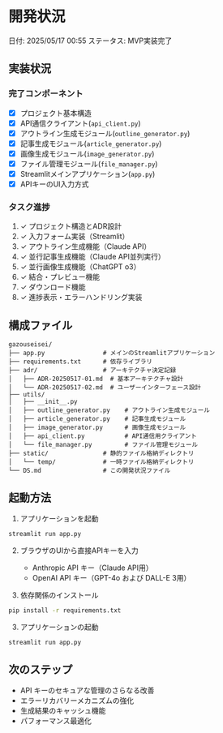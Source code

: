 # 開発状況

日付: 2025/05/17 00:55
ステータス: MVP実装完了

## 実装状況

### 完了コンポーネント
- [x] プロジェクト基本構造
- [x] API通信クライアント(`api_client.py`)
- [x] アウトライン生成モジュール(`outline_generator.py`)
- [x] 記事生成モジュール(`article_generator.py`)
- [x] 画像生成モジュール(`image_generator.py`)
- [x] ファイル管理モジュール(`file_manager.py`)
- [x] Streamlitメインアプリケーション(`app.py`)
- [x] APIキーのUI入力方式

### タスク進捗
1. ✓ プロジェクト構造とADR設計
2. ✓ 入力フォーム実装（Streamlit）
3. ✓ アウトライン生成機能（Claude API）
4. ✓ 並行記事生成機能（Claude API並列実行）
5. ✓ 並行画像生成機能（ChatGPT o3）
6. ✓ 結合・プレビュー機能
7. ✓ ダウンロード機能
8. ✓ 進捗表示・エラーハンドリング実装

## 構成ファイル
```
gazouseisei/
├── app.py                # メインのStreamlitアプリケーション
├── requirements.txt      # 依存ライブラリ
├── adr/                  # アーキテクチャ決定記録
│   ├── ADR-20250517-01.md  # 基本アーキテクチャ設計
│   └── ADR-20250517-02.md  # ユーザーインターフェース設計
├── utils/
│   ├── __init__.py
│   ├── outline_generator.py    # アウトライン生成モジュール
│   ├── article_generator.py    # 記事生成モジュール
│   ├── image_generator.py      # 画像生成モジュール
│   ├── api_client.py           # API通信用クライアント
│   └── file_manager.py         # ファイル管理モジュール
├── static/               # 静的ファイル格納ディレクトリ
│   └── temp/             # 一時ファイル格納ディレクトリ
└── DS.md                 # この開発状況ファイル
```

## 起動方法

1. アプリケーションを起動
```bash
streamlit run app.py
```

2. ブラウザのUIから直接APIキーを入力
   - Anthropic API キー（Claude API用）
   - OpenAI API キー（GPT-4o および DALL-E 3用）

2. 依存関係のインストール
```bash
pip install -r requirements.txt
```

3. アプリケーションの起動
```bash
streamlit run app.py
```

## 次のステップ
- API キーのセキュアな管理のさらなる改善
- エラーリカバリーメカニズムの強化
- 生成結果のキャッシュ機能
- パフォーマンス最適化

